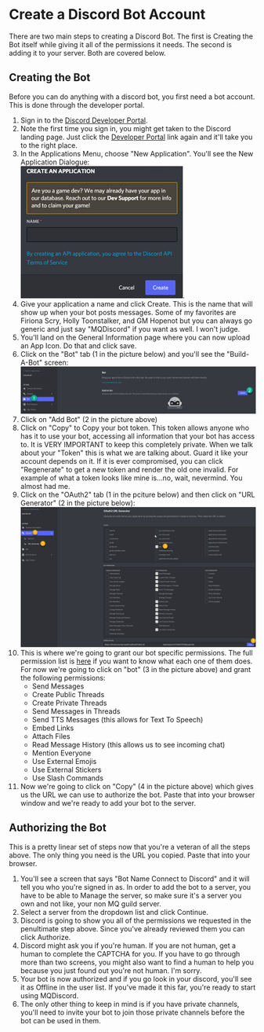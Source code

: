 # Create a Discord Bot Account

There are two main steps to creating a Discord Bot.  The first is Creating the Bot itself while giving it all of the permissions it needs.  The second is adding it to your server.
Both are covered below.

## Creating the Bot

Before you can do anything with a discord bot, you first need a bot account.  This is done through the developer portal.

1. Sign in to the [Discord Developer Portal][ddp].
2. Note the first time you sign in, you might get taken to the Discord landing page.  Just click the [Developer Portal][ddp] link again and it'll take you to the right place.
3. In the Applications Menu, choose "New Application".  You'll see the New Application Dialogue:  
![New Application Dialogue](images/New_Application_Dialogue.png).
4. Give your application a name and click Create.  This is the name that will show up when your bot posts messages.  Some of my favorites are Firiona Scry, Holly Toonstalker, and GM Hopenot but you can always go generic and just say "MQDiscord" if you want as well.  I won't judge.
5. You'll land on the General Information page where you can now upload an App Icon.  Do that and click save.
6. Click on the "Bot" tab (1 in the picture below) and you'll see the "Build-A-Bot" screen:  
![Build-A-Bot](images/Build_A_Bot.png)
7. Click on "Add Bot" (2 in the picture above)
8. Click on "Copy" to Copy your bot token.  This token allows anyone who has it to use your bot, accessing all information that your bot has access to.  It is VERY IMPORTANT to keep this completely private.  When we talk about your "Token" this is what we are talking about.  Guard it like your account depends on it.  If it is ever compromised, you can click "Regenerate" to get a new token and render the old one invalid.  For example of what a token looks like mine is...no, wait, nevermind.  You almost had me.
9. Click on the "OAuth2" tab (1 in the pciture below) and then click on "URL Generator" (2 in the picture below):  
![OAuth2](images/OAuth2_URL_Generator.png)
10. This is where we're going to grant our bot specific permissions.  The full permission list is [here][perms] if you want to know what each one of them does.  For now we're going to click on "bot" (3 in the picture above) and grant the following permissions:
    -  Send Messages
    -  Create Public Threads
    -  Create Private Threads
    -  Send Messages in Threads
    -  Send TTS Messages (this allows for Text To Speech)
    -  Embed Links
    -  Attach Files
    -  Read Message History (this allows us to see incoming chat)
    -  Mention Everyone
    - Use External Emojis
    - Use External Stickers
    - Use Slash Commands
11.  Now we're going to click on "Copy" (4 in the picture above) which gives us the URL we can use to authorize the bot.  Paste that into your browser window and we're ready to add your bot to the server.

## Authorizing the Bot

This is a pretty linear set of steps now that you're a veteran of all the steps above.  The only thing you need is the URL you copied.  Paste that into your browser.

1.  You'll see a screen that says "Bot Name Connect to Discord" and it will tell you who you're signed in as.  In order to add the bot to a server, you have to be able to Manage the server, so make sure it's a server you own and not like, your non MQ guild server.
2.  Select a server from the dropdown list and click Continue.
3.  Discord is going to show you all of the permissions we requested in the penultimate step above.  Since you've already reviewed them you can click Authorize.
4.  Discord might ask you if you're human.  If you are not human, get a human to complete the CAPTCHA for you.  If you have to go through more than two screens, you might also want to find a human to help you because you just found out you're not human.  I'm sorry.
5.  Your bot is now authorized and if you go look in your discord, you'll see it as Offline in the user list.  If you've made it this far, you're ready to start using MQDiscord.
6.  The only other thing to keep in mind is if you have private channels, you'll need to invite your bot to join those private channels before the bot can be used in them.

[ddp]:(https://discord.com/developers/applications)
[perms]:(https://discord.com/developers/docs/topics/oauth2)

